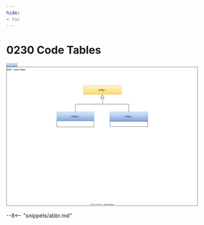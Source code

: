 ```yaml
---
hide:
- toc
---
```


<!-- SPDX-License-Identifier: CC-BY-4.0 -->
<!-- Copyright Contributors to the ODPi Egeria project. -->

# 0230 Code Tables

![UML](0230-Code-Tables.svg)


--8<-- "snippets/abbr.md"
